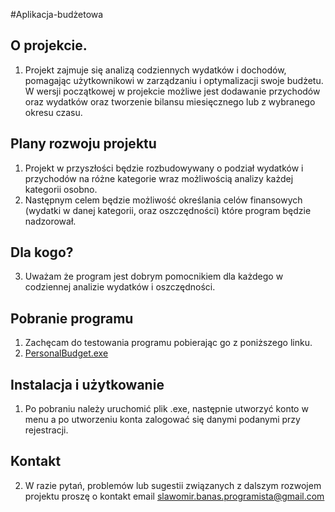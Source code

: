 #Aplikacja-budżetowa
## O projekcie. 
1. Projekt zajmuje się analizą codziennych wydatków i dochodów, pomagając użytkownikowi w zarządzaniu i optymalizacji swoje budżetu. W wersji początkowej w projekcie możliwe jest dodawanie przychodów oraz wydatków oraz tworzenie bilansu miesięcznego lub z wybranego okresu czasu. 
## Plany rozwoju projektu
1. Projekt w przyszłości będzie rozbudowywany o podział wydatków i przychodów na różne kategorie wraz możliwością analizy każdej kategorii osobno.
2. Następnym celem będzie możliwość określania celów finansowych (wydatki w danej kategorii, oraz oszczędności) które program będzie nadzorował. 
## Dla kogo?
3. Uważam że program jest dobrym pomocnikiem dla każdego w codziennej analizie wydatków i oszczędności.
## Pobranie programu
1. Zachęcam do testowania programu pobierając go z poniższego linku.
2. [PersonalBudget.exe](https://github.com/SlawekProg/PersonalBudget/blob/main/bin/Debug/PersonalBudget.exe "PersonalBudget.exe")
## Instalacja i użytkowanie
1. Po pobraniu  należy uruchomić plik .exe, następnie utworzyć konto w menu a po utworzeniu konta zalogować się danymi podanymi przy rejestracji.
## Kontakt
2. W razie pytań, problemów lub sugestii związanych z dalszym rozwojem projektu proszę o kontakt email slawomir.banas.programista@gmail.com
